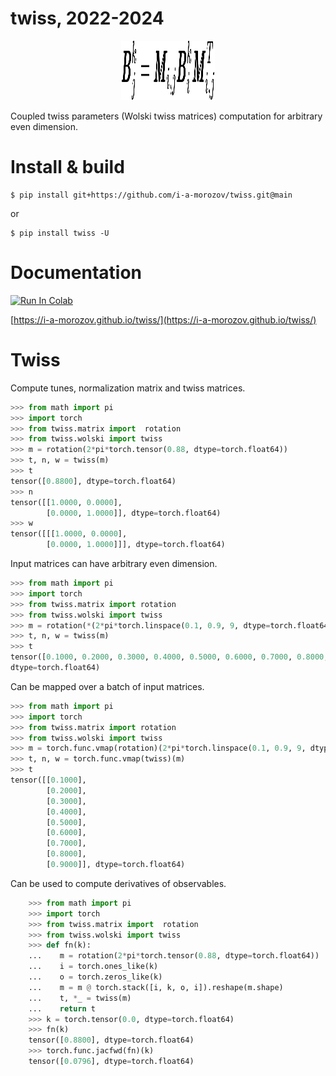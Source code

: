# twiss, 2022-2024

<p align="center">
  <img width="150" height="95" src="https://github.com/i-a-morozov/twiss/blob/main/docs/pics/logo.svg">
</p>

Coupled twiss parameters (Wolski twiss matrices) computation for arbitrary even dimension.

# Install & build

```
$ pip install git+https://github.com/i-a-morozov/twiss.git@main
```
or 
```
$ pip install twiss -U
```

# Documentation

[![Run In Colab](https://colab.research.google.com/assets/colab-badge.svg)](https://colab.research.google.com/github/i-a-morozov/twiss/blob/main/docs/source/examples/twiss.ipynb)

[https://i-a-morozov.github.io/twiss/](https://i-a-morozov.github.io/twiss/)

# Twiss

Compute tunes, normalization matrix and twiss matrices.

```python
>>> from math import pi
>>> import torch
>>> from twiss.matrix import  rotation
>>> from twiss.wolski import twiss
>>> m = rotation(2*pi*torch.tensor(0.88, dtype=torch.float64))
>>> t, n, w = twiss(m)
>>> t
tensor([0.8800], dtype=torch.float64)
>>> n
tensor([[1.0000, 0.0000],
        [0.0000, 1.0000]], dtype=torch.float64)
>>> w
tensor([[[1.0000, 0.0000],
        [0.0000, 1.0000]]], dtype=torch.float64)
```

Input matrices can have arbitrary even dimension.

```python
>>> from math import pi
>>> import torch
>>> from twiss.matrix import rotation
>>> from twiss.wolski import twiss
>>> m = rotation(*(2*pi*torch.linspace(0.1, 0.9, 9, dtype=torch.float64)))
>>> t, n, w = twiss(m)
>>> t
tensor([0.1000, 0.2000, 0.3000, 0.4000, 0.5000, 0.6000, 0.7000, 0.8000, 0.9000],
dtype=torch.float64)
```

Can be mapped over a batch of input matrices.

```python
>>> from math import pi
>>> import torch
>>> from twiss.matrix import rotation
>>> from twiss.wolski import twiss
>>> m = torch.func.vmap(rotation)(2*pi*torch.linspace(0.1, 0.9, 9, dtype=torch.float64))
>>> t, n, w = torch.func.vmap(twiss)(m)
>>> t
tensor([[0.1000],
        [0.2000],
        [0.3000],
        [0.4000],
        [0.5000],
        [0.6000],
        [0.7000],
        [0.8000],
        [0.9000]], dtype=torch.float64)
```

Can be used to compute derivatives of observables.

```python
    >>> from math import pi
    >>> import torch
    >>> from twiss.matrix import  rotation
    >>> from twiss.wolski import twiss
    >>> def fn(k):
    ...    m = rotation(2*pi*torch.tensor(0.88, dtype=torch.float64))
    ...    i = torch.ones_like(k)
    ...    o = torch.zeros_like(k)
    ...    m = m @ torch.stack([i, k, o, i]).reshape(m.shape)
    ...    t, *_ = twiss(m)
    ...    return t
    >>> k = torch.tensor(0.0, dtype=torch.float64)
    >>> fn(k)
    tensor([0.8800], dtype=torch.float64)
    >>> torch.func.jacfwd(fn)(k)
    tensor([0.0796], dtype=torch.float64)
```
